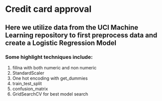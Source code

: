 # Credit card approval

## Here we utilize data from the UCI Machine Learning repository to first preprocess data and create a Logistic Regression Model

### Some highlight techniques include:
1. fillna with both numeric and non numeric
2. StandardScaler
3. One hot encoding with get_dummies
4. train_test_split
5. confusion_matrix
6. GridSearchCV for best model search
